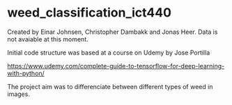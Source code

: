 # weed_classification_ict440

Created by Einar Johnsen, Christopher Dambakk and Jonas Heer.
Data is not avaiable at this moment.

Initial code structure was based at a course on Udemy by Jose Portilla

https://www.udemy.com/complete-guide-to-tensorflow-for-deep-learning-with-python/

The project aim was to differenciate between different types of weed in images.


